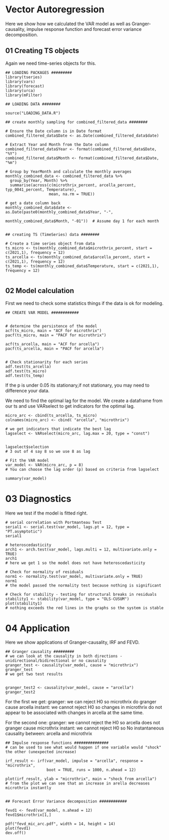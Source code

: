 # Vector Autoregression

Here we show how we calculated the VAR model as well as Granger-causality, impulse response function and forecast error variance decomposition.

## 01 Creating TS objects 

Again we need time-series objects for this.

```
## LOADING PACKAGES #########
library(tseries)
library(vars)
library(forecast)
library(urca)
library(mFilter)

## LOADING DATA ########

source("LOADING_DATA.R")

## create monthly sampling for combined_filtered_data ########

# Ensure the Date column is in Date format
combined_filtered_data$Date <- as.Date(combined_filtered_data$date)

# Extract Year and Month from the Date column
combined_filtered_data$Year <- format(combined_filtered_data$Date, "%Y")
combined_filtered_data$Month <- format(combined_filtered_data$Date, "%m")

# Group by YearMonth and calculate the monthly averages
monthly_combined_data <- combined_filtered_data %>%
  group_by(Year, Month) %>%
  summarise(across(c(microthrix_percent, arcella_percent, typ_0041_percent, Temperature),
                   mean, na.rm = TRUE))

# get a date column back
monthly_combined_data$date <- as.Date(paste0(monthly_combined_data$Year, "-", 
                                             monthly_combined_data$Month, "-01"))  # Assume day 1 for each month


## creating TS (TimeSeries) data ########

# Create a time series object from data
ts_micro <- ts(monthly_combined_data$microthrix_percent, start = c(2021,1), frequency = 12)
ts_arcella <- ts(monthly_combined_data$arcella_percent, start = c(2021,1), frequency = 12)
ts_temp <- ts(monthly_combined_data$Temperature, start = c(2021,1), frequency = 12)
  
```
## 02 Model calculation

First we need to check some statistics things if the data is ok for modeling.

```
## CREATE VAR MODEL ############


# determine the persistence of the model 
acf(ts_micro, main = "ACF for microthrix")
pacf(ts_micro, main = "PACF for microthrix")

acf(ts_arcella, main = "ACF for arcella")
pacf(ts_arcella, main = "PACF for arcella")


# Check stationarity for each series
adf.test(ts_arcella)
adf.test(ts_micro)
adf.test(ts_temp)
```
If the p is under 0.05 its stationary,if not stationary, you may need to difference your data.

We need to find the optimal lag for the model. We create a dataframe from our ts and use VARselect to get indicators for the optimal lag.

```
micro_arc <- cbind(ts_arcella, ts_micro)
colnames(micro_arc) <- cbind( "arcella", "microthrix")

# we get indicators that indicate the best lag
lagselect <- VARselect(micro_arc, lag.max = 20, type = "const")


lagselect$selection
# 3 out of 4 say 8 so we use 8 as lag

# Fit the VAR model
var_model <- VAR(micro_arc, p = 8) 
# You can choose the lag order (p) based on criteria from lagselect

summary(var_model)
```
# 03 Diagnostics

Here we test if the model is fitted right.


```
# serial correlation with Portmanteau Test
serial1 <- serial.test(var_model, lags.pt = 12, type = "PT.asymptotic")
serial1

# heteroscedasticity
arch1 <- arch.test(var_model, lags.multi = 12, multivariate.only = TRUE)
arch1
# here we get 1 so the model does not have heteroscedasticity

# Check for normality of residuals
norm1 <- normality.test(var_model, multivariate.only = TRUE)
norm1
# the model passed the normality test because nothing is significant

# Check for stability - testing for structural breaks in residuals
stability1 <- stability(var_model, type = "OLS-CUSUM")
plot(stability1)
# nothing exceeds the red lines in the graphs so the system is stable
```
# 04 Application

Here we show applications of Granger-causality, IRF and FEVD.

```
## Granger causality #########
# we can look at the causality in both directions - unidirectional/bidirectional or no causality 
granger_test <- causality(var_model, cause = "microthrix")
granger_test
# we get two test results


granger_test2 <- causality(var_model, cause = "arcella")
granger_test2

```
For the first we get: 
granger: we can reject H0 so microthrix do granger cause arcella
instant: we cannot reject H0 so changes in microthrix do not appear to be associated with changes in arcella at the same time.

For the second one:
granger: we cannot reject the H0 so arcella does not granger cause microthrix
instant: we cannot reject H0 so No instantaneous causality between: arcella and microthrix


```
## Impulse response functions ###############
# can be used to see what would happen if one variable would "shock" the other (unexpected increase)

irf_result <- irf(var_model, impulse = "arcella", response = "microthrix", 
                  boot = TRUE, runs = 1000, n.ahead = 12)

plot(irf_result, ylab = "microthrix", main = "shock from arcella")
# from the plot we can see that an increase in arella decreases microthrix instantly


## Forecast Error Variance decomposition ############

fevd1 <- fevd(var_model, n.ahead = 12)
fevd1$microthrix[1,]

pdf("fevd_mic_arc.pdf", width = 14, height = 14)
plot(fevd1)
dev.off()
```
